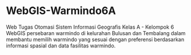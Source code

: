 # WebGIS-Warmindo6A
 Web
 Tugas Otomasi Sistem Informasi Geografis Kelas A - Kelompok 6
 WebGIS persebaran warmindo di kelurahan Bulusan dan Tembalang dalam membantu memilih warmindo yang sesuai dengan preferensi berdasarkan informasi spasial dan data fasilitas warmindo.
